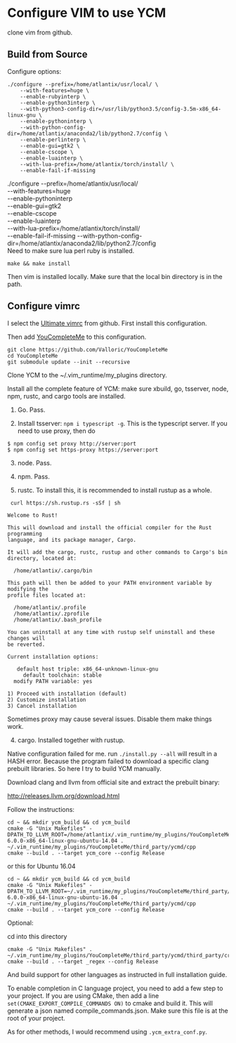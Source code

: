 # Configure VIM to use YCM

clone vim from github.

## Build from Source

Configure options:

```
./configure --prefix=/home/atlantix/usr/local/ \
    --with-features=huge \
    --enable-rubyinterp \
    --enable-python3interp \
    --with-python3-config-dir=/usr/lib/python3.5/config-3.5m-x86_64-linux-gnu \
    --enable-pythoninterp \
    --with-python-config-dir=/home/atlantix/anaconda2/lib/python2.7/config \
    --enable-perlinterp \
    --enable-gui=gtk2 \
    --enable-cscope \
    --enable-luainterp \
    --with-lua-prefix=/home/atlantix/torch/install/ \
    --enable-fail-if-missing
```

./configure --prefix=/home/atlantix/usr/local/ \
    --with-features=huge \
    --enable-pythoninterp \
    --enable-gui=gtk2 \
    --enable-cscope \
    --enable-luainterp \
    --with-lua-prefix=/home/atlantix/torch/install/ \
    --enable-fail-if-missing
    --with-python-config-dir=/home/atlantix/anaconda2/lib/python2.7/config \
Need to make sure lua perl ruby is installed.

```
make && make install
```

Then vim is installed locally. Make sure that the local bin directory is in the path.

## Configure vimrc

I select the [Ultimate vimrc](https://github.com/amix/vimrc) from github. First install this configuration.

Then add [YouCompleteMe](https://github.com/Valloric/YouCompleteMe) to this configuration.

```
git clone https://github.com/Valloric/YouCompleteMe
cd YouCompleteMe
git submodule update --init --recursive
```

Clone YCM to the ~/.vim_runtime/my_plugins directory.

Install all the complete feature of YCM: make sure xbuild, go, tsserver, node, npm, rustc, and cargo tools are installed.

1. Go. Pass.

2. Install tsserver: `npm i typescript -g`. This is the typescript server. If you need to use proxy, then do 

```
$ npm config set proxy http://server:port
$ npm config set https-proxy https://server:port
```

3. node. Pass.

4. npm. Pass.

5. rustc. To install this, it is recommended to install rustup as a whole.

` curl https://sh.rustup.rs -sSf | sh`

```
Welcome to Rust!

This will download and install the official compiler for the Rust programming
language, and its package manager, Cargo.

It will add the cargo, rustc, rustup and other commands to Cargo's bin
directory, located at:

  /home/atlantix/.cargo/bin

This path will then be added to your PATH environment variable by modifying the
profile files located at:

  /home/atlantix/.profile
  /home/atlantix/.zprofile
  /home/atlantix/.bash_profile

You can uninstall at any time with rustup self uninstall and these changes will
be reverted.

Current installation options:

   default host triple: x86_64-unknown-linux-gnu
     default toolchain: stable
  modify PATH variable: yes

1) Proceed with installation (default)
2) Customize installation
3) Cancel installation
```

Sometimes proxy may cause several issues. Disable them make things work.

4. cargo. Installed together with rustup.

Native configuration failed for me. run `./install.py --all` will result in a HASH error. Because the program failed to download a specific clang prebuilt libraries. So here I try to build YCM manually.

Download clang and llvm from official site and extract the prebuilt binary:

http://releases.llvm.org/download.html

Follow the instructions: 

```
cd ~ && mkdir ycm_build && cd ycm_build
cmake -G "Unix Makefiles" -DPATH_TO_LLVM_ROOT=/home/atlantix/.vim_runtime/my_plugins/YouCompleteMe/third_party/ycmd/clang_archives/clang+llvm-6.0.0-x86_64-linux-gnu-ubuntu-14.04 . ~/.vim_runtime/my_plugins/YouCompleteMe/third_party/ycmd/cpp
cmake --build . --target ycm_core --config Release
```

or this for Ubuntu 16.04

```
cd ~ && mkdir ycm_build && cd ycm_build
cmake -G "Unix Makefiles" -DPATH_TO_LLVM_ROOT=~/.vim_runtime/my_plugins/YouCompleteMe/third_party/ycmd/clang_archives/clang+llvm-6.0.0-x86_64-linux-gnu-ubuntu-16.04 . ~/.vim_runtime/my_plugins/YouCompleteMe/third_party/ycmd/cpp
cmake --build . --target ycm_core --config Release
```

Optional:

cd into this directory

```
cmake -G "Unix Makefiles" . ~/.vim_runtime/my_plugins/YouCompleteMe/third_party/ycmd/third_party/cregex
cmake --build . --target _regex --config Release
```

And build support for other languages as instructed in full installation guide.

To enable completion in C language project, you need to add a few step to your project. If you are using CMake, then add a line `set(CMAKE_EXPORT_COMPILE_COMMANDS ON)` to cmake and build it. This will generate a json named compile_commands.json. Make sure this file is at the root of your project.

As for other methods, I would recommend using `.ycm_extra_conf.py`.